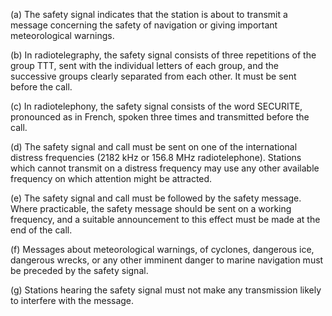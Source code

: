 (a) The safety signal indicates that the station is about to transmit a message concerning the safety of navigation or giving important meteorological warnings.

(b) In radiotelegraphy, the safety signal consists of three repetitions of the group TTT, sent with the individual letters of each group, and the successive groups clearly separated from each other. It must be sent before the call.

(c) In radiotelephony, the safety signal consists of the word SECURITE, pronounced as in French, spoken three times and transmitted before the call.

(d) The safety signal and call must be sent on one of the international distress frequencies (2182 kHz or 156.8 MHz radiotelephone). Stations which cannot transmit on a distress frequency may use any other available frequency on which attention might be attracted.
                

(e) The safety signal and call must be followed by the safety message. Where practicable, the safety message should be sent on a working frequency, and a suitable announcement to this effect must be made at the end of the call.

(f) Messages about meteorological warnings, of cyclones, dangerous ice, dangerous wrecks, or any other imminent danger to marine navigation must be preceded by the safety signal.

(g) Stations hearing the safety signal must not make any transmission likely to interfere with the message.

